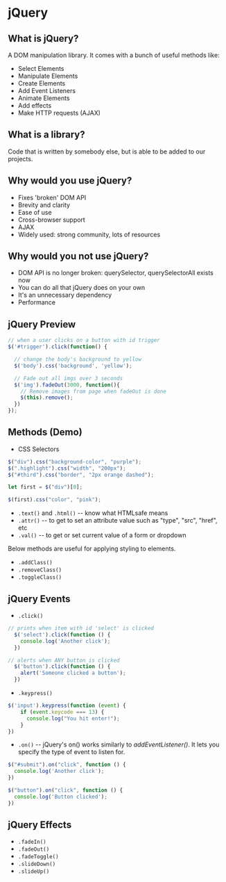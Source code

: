 # jQuery

## What is jQuery?

A DOM manipulation library.  It comes with a bunch of useful methods like:

- Select Elements
- Manipulate Elements
- Create Elements
- Add Event Listeners
- Animate Elements
- Add effects
- Make HTTP requests (AJAX)

## What is a library?

Code that is written by somebody else, but is able to be added to our projects.

## Why would you use jQuery?

- Fixes 'broken' DOM API
- Brevity and clarity
- Ease of use
- Cross-browser support
- AJAX
- Widely used:  strong community, lots of resources

## Why would you not use jQuery?

- DOM API is no longer broken:  querySelector, querySelectorAll exists now
- You can do all that jQuery does on your own
- It's an unnecessary dependency
- Performance

## jQuery Preview

```javascript
// when a user clicks on a button with id trigger
$('#trigger').click(function() {

  // change the body's background to yellow
  $('body').css('background', 'yellow');

  // Fade out all imgs over 3 seconds
  $('img').fadeOut(3000, function(){
    // Remove images from page when fadeOut is done
    $(this).remove();
  })
});
```

## Methods (Demo)

* CSS Selectors

```javascript
$("div").css("background-color", "purple");
$(".highlight").css("width", "200px");
$("#third").css("border", "2px orange dashed");

let first = $("div")[0];

$(first).css("color", "pink");
```

* `.text()` and `.html()` -- know what HTMLsafe means
* `.attr()` -- to get to set an attribute value such as "type", "src", "href", etc
* `.val()` -- to get or set current value of a form or dropdown

Below methods are useful for applying styling to elements.

* `.addClass()`
* `.removeClass()`
* `.toggleClass()`

## jQuery Events

* `.click()`

```javascript
// prints when item with id 'select' is clicked
  $('select').click(function () {
    console.log('Another click');
  })

// alerts when ANY button is clicked
  $('button').click(function () {
    alert('Someone clicked a button');
  })
```

* `.keypress()`

```javascript
$('input').keypress(function (event) {
    if (event.keycode === 13) {
      console.log("You hit enter!");
    }
})
```

* `.on()` -- jQuery's on() works similarly to *addEventListener()*. It lets you specify the type of event to listen for.

```javascript
$("#submit").on("click", function () {
  console.log('Another click');
})

$("button").on("click", function () {
  console.log('Button clicked');
})
```

## jQuery Effects

* `.fadeIn()`
* `.fadeOut()`
* `.fadeToggle()`
* `.slideDown()`
* `.slideUp()`
